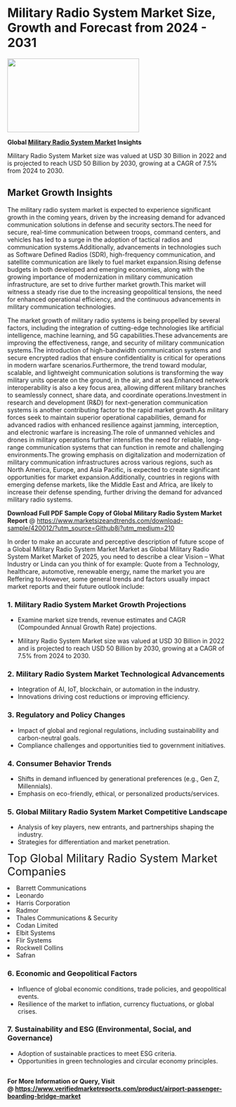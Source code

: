 <H1>Military Radio System Market Size, Growth and Forecast from 2024 - 2031</H1><img class="aligncenter size-medium wp-image-584254" src="https://thirdeyenews.in/wp-content/uploads/2024/09/Global-Market-Research-300x168.jpeg" alt="" width="300" height="168" /><p><strong>Global&nbsp;<a href="https://www.marketsizeandtrends.com/download-sample/420012/?utm_source=Github8j?utm_medium=210">Military Radio System Market</a> Insights</strong></p><p>Military Radio System Market size was valued at USD 30 Billion in 2022 and is projected to reach USD 50 Billion by 2030, growing at a CAGR of 7.5% from 2024 to 2030.</p><p><h2>Market Growth Insights</h2> <p>The military radio system market is expected to experience significant growth in the coming years, driven by the increasing demand for advanced communication solutions in defense and security sectors.The need for secure, real-time communication between troops, command centers, and vehicles has led to a surge in the adoption of tactical radios and communication systems.Additionally, advancements in technologies such as Software Defined Radios (SDR), high-frequency communication, and satellite communication are likely to fuel market expansion.Rising defense budgets in both developed and emerging economies, along with the growing importance of modernization in military communication infrastructure, are set to drive further market growth.This market will witness a steady rise due to the increasing geopolitical tensions, the need for enhanced operational efficiency, and the continuous advancements in military communication technologies.</p> <p>The market growth of military radio systems is being propelled by several factors, including the integration of cutting-edge technologies like artificial intelligence, machine learning, and 5G capabilities.These advancements are improving the effectiveness, range, and security of military communication systems.The introduction of high-bandwidth communication systems and secure encrypted radios that ensure confidentiality is critical for operations in modern warfare scenarios.Furthermore, the trend toward modular, scalable, and lightweight communication solutions is transforming the way military units operate on the ground, in the air, and at sea.Enhanced network interoperability is also a key focus area, allowing different military branches to seamlessly connect, share data, and coordinate operations.Investment in research and development (R&D) for next-generation communication systems is another contributing factor to the rapid market growth.As military forces seek to maintain superior operational capabilities, demand for advanced radios with enhanced resilience against jamming, interception, and electronic warfare is increasing.The role of unmanned vehicles and drones in military operations further intensifies the need for reliable, long-range communication systems that can function in remote and challenging environments.The growing emphasis on digitalization and modernization of military communication infrastructures across various regions, such as North America, Europe, and Asia Pacific, is expected to create significant opportunities for market expansion.Additionally, countries in regions with emerging defense markets, like the Middle East and Africa, are likely to increase their defense spending, further driving the demand for advanced military radio systems.<p><span class=""><strong>Download Full PDF Sample Copy of Global Military Radio System Market Report</strong> @ <a href="https://www.marketsizeandtrends.com/download-sample/420012/?utm_source=Github8j?utm_medium=210" target="_blank">https://www.marketsizeandtrends.com/download-sample/420012/?utm_source=Github8j?utm_medium=210</a></span></p><p>In order to make an accurate and perceptive description of future scope of a Global&nbsp;Military Radio System Market Market as Global&nbsp;Military Radio System Market Market of 2025, you need to describe a clear Vision &ndash; What Industry or Linda can you think of for example: Quote from a Technology, healthcare, automotive, renewable energy, name the market you are Reffering to.However, some general trends and factors usually impact market reports and their future outlook include:</p><h3>1.&nbsp;<strong>Military Radio System Market Growth Projections</strong></h3><ul><li>Examine market size trends, revenue estimates and CAGR (Compounded Annual Growth Rate) projections.</li><li><p>Military Radio System Market size was valued at USD 30 Billion in 2022 and is projected to reach USD 50 Billion by 2030, growing at a CAGR of 7.5% from 2024 to 2030.</p></li></ul><h3>2.&nbsp;<strong>Military Radio System Market Technological Advancements</strong></h3><ul><li>Integration of AI, IoT, blockchain, or automation in the industry.</li><li>Innovations driving cost reductions or improving efficiency.</li></ul><h3>3.&nbsp;<strong>Regulatory and Policy Changes</strong></h3><ul><li>Impact of global and regional regulations, including sustainability and carbon-neutral goals.</li><li>Compliance challenges and opportunities tied to government initiatives.</li></ul><h3>4.&nbsp;<strong>Consumer Behavior Trends</strong></h3><ul><li>Shifts in demand influenced by generational preferences (e.g., Gen Z, Millennials).</li><li>Emphasis on eco-friendly, ethical, or personalized products/services.</li></ul><h3>5.&nbsp;<strong>Global Military Radio System Market Competitive Landscape</strong></h3><ul><li>Analysis of key players, new entrants, and partnerships shaping the industry.</li><li>Strategies for differentiation and market penetration.</li></ul><p data-pm-slice="1 1 []"><span style="color: inherit; font-family: inherit; font-size: 25px;">Top Global Military Radio System Market Companies</span></p><div class="" data-test-id=""><p><li>Barrett Communications</li><li> Leonardo</li><li> Harris Corporation</li><li> Radmor</li><li> Thales Communications & Security</li><li> Codan Limited</li><li> Elbit Systems</li><li> Flir Systems</li><li> Rockwell Collins</li><li> Safran</li></p></div><h3>6.&nbsp;<strong>Economic and Geopolitical Factors</strong></h3><ul><li>Influence of global economic conditions, trade policies, and geopolitical events.</li><li>Resilience of the market to inflation, currency fluctuations, or global crises.</li></ul><h3>7.&nbsp;<strong>Sustainability and ESG (Environmental, Social, and Governance)</strong></h3><ul><li>Adoption of sustainable practices to meet ESG criteria.</li><li>Opportunities in green technologies and circular economy principles.</li></ul><h2><strong style="font-size: 14px;">For More Information or Query, Visit @&nbsp;</strong><a style="background-color: #ffffff; font-size: 14px;" href="https://www.marketsizeandtrends.com/report/military-radio-system-market/" target="_blank">https://www.verifiedmarketreports.com/product/airport-passenger-boarding-bridge-market</a></h2>